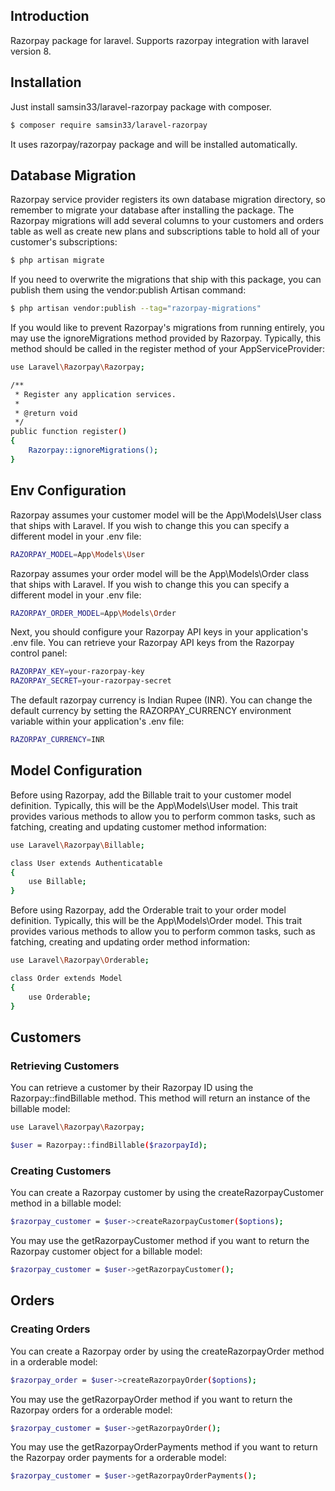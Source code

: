 
## Introduction

Razorpay package for laravel. Supports razorpay integration with laravel version 8.

## Installation
Just install samsin33/laravel-razorpay package with composer.

```bash
$ composer require samsin33/laravel-razorpay
```

It uses razorpay/razorpay package and will be installed automatically.

## Database Migration
Razorpay service provider registers its own database migration directory, so remember to migrate your database after installing the package. The Razorpay migrations will add several columns to your customers and orders table as well as create new plans and subscriptions table to hold all of your customer's subscriptions:

```bash
$ php artisan migrate
```

If you need to overwrite the migrations that ship with this package, you can publish them using the vendor:publish Artisan command:

```bash
$ php artisan vendor:publish --tag="razorpay-migrations"
```

If you would like to prevent Razorpay's migrations from running entirely, you may use the ignoreMigrations method provided by Razorpay. Typically, this method should be called in the register method of your AppServiceProvider:

```bash
use Laravel\Razorpay\Razorpay;

/**
 * Register any application services.
 *
 * @return void
 */
public function register()
{
    Razorpay::ignoreMigrations();
}
```

## Env Configuration

Razorpay assumes your customer model will be the App\Models\User class that ships with Laravel. If you wish to change this you can specify a different model in your .env file:

```bash
RAZORPAY_MODEL=App\Models\User
```

Razorpay assumes your order model will be the App\Models\Order class that ships with Laravel. If you wish to change this you can specify a different model in your .env file:

```bash
RAZORPAY_ORDER_MODEL=App\Models\Order
```

Next, you should configure your Razorpay API keys in your application's .env file. You can retrieve your Razorpay API keys from the Razorpay control panel:

```bash
RAZORPAY_KEY=your-razorpay-key
RAZORPAY_SECRET=your-razorpay-secret
```

The default razorpay currency is Indian Rupee (INR). You can change the default currency by setting the RAZORPAY_CURRENCY environment variable within your application's .env file:

```bash
RAZORPAY_CURRENCY=INR
```

## Model Configuration

Before using Razorpay, add the Billable trait to your customer model definition. Typically, this will be the App\Models\User model. This trait provides various methods to allow you to perform common tasks, such as fatching, creating and updating customer method information:

```bash
use Laravel\Razorpay\Billable;

class User extends Authenticatable
{
    use Billable;
}
```

Before using Razorpay, add the Orderable trait to your order model definition. Typically, this will be the App\Models\Order model. This trait provides various methods to allow you to perform common tasks, such as fatching, creating and updating order method information:

```bash
use Laravel\Razorpay\Orderable;

class Order extends Model
{
    use Orderable;
}
```

## Customers

### Retrieving Customers
You can retrieve a customer by their Razorpay ID using the Razorpay::findBillable method. This method will return an instance of the billable model:

```bash
use Laravel\Razorpay\Razorpay;

$user = Razorpay::findBillable($razorpayId);
```

### Creating Customers

You can create a Razorpay customer by using the createRazorpayCustomer method in a billable model:

```bash
$razorpay_customer = $user->createRazorpayCustomer($options);
```

You may use the getRazorpayCustomer method if you want to return the Razorpay customer object for a billable model:

```bash
$razorpay_customer = $user->getRazorpayCustomer();
```

## Orders

### Creating Orders

You can create a Razorpay order by using the createRazorpayOrder method in a orderable model:

```bash
$razorpay_order = $user->createRazorpayOrder($options);
```

You may use the getRazorpayOrder method if you want to return the Razorpay orders for a orderable model:

```bash
$razorpay_customer = $user->getRazorpayOrder();
```

You may use the getRazorpayOrderPayments method if you want to return the Razorpay order payments for a orderable model:

```bash
$razorpay_customer = $user->getRazorpayOrderPayments();
```
